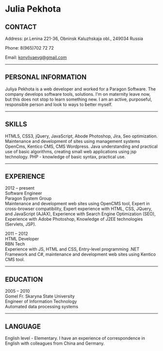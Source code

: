 # Julia Pekhota

## CONTACT

Address: pr.Lenina 221-36, Obninsk
Kaluzhskaja obl., 249034
Russia

Phone: 8(965)702 72 72

Email: konyliyaevg@gmail.com

---

## PERSONAL INFORMATION

Juliya Pekhota is a web developer and worked for a Paragon Software. The company develops software tools, solutions.
I'm on maternity leave now, but this does not stop to learn something new. I am an active, purposeful, responsible person and look to ways to better myself.

---

## SKILLS

HTML5, CSS3, jQuery, JavaScript, Abode Photoshop, Jira, Seo optimization. Maintenance and development of sites using management systems OpenCms, Kentico CMS, CMS Wordpress. Java understanding and practical use of basic algorithms, creating small web applications using jsp technology. PHP - knowledge of basic syntax, practical use.

---

## EXPERIENCE

2012 – present  
Software Engineer  
Paragon System Group  
Maintenance and development web sites using OpenCMS tool, Expert in cross-browser compatibility, Expert experience with HTML, CSS, JQuery, and JavaScript (AJAX), Experience with Search Engine Optimization (SEO), Experience with Adobe Photoshop, Knowledge of J2EE technologies (Servlets, JSP).

2011 – 2012  
HTML Developer  
RBN Tech  
Experience with JS, HTML and CSS, Entry-level programming .NET Framework and C#, maintenance and development web sites using Kentico CMS tool.

---

## EDUCATION

2005 – 2010  
Gomel Fr. Skaryna State University  
Engineer of Information Technology  
Automated data processing systems

---

## LANGUAGE

English level - Elementary. I have an experience of correspondence in English with colleagues from China and Germany.
